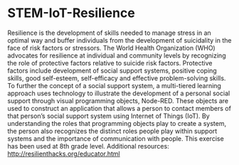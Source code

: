 # STEM-IoT-Resilience
Resilience is the development of skills needed to manage stress in an optimal way and buffer individuals from the development of suicidality in the face of risk factors or stressors. The World Health Organization (WHO) advocates for resilience at individual and community levels by recognizing the role of protective factors relative to suicide risk factors. Protective factors include development of social support systems, positive coping skills, good self-esteem, self-efficacy and effective problem-solving skills. To further the concept of a social support system, a multi-tiered learning approach uses technology to illustrate the development of a personal social support through visual programming objects, Node-RED. These objects are used to construct an application that allows a person to contact members of that person’s social support system using Internet of Things (IoT). By understanding the roles that programming objects play to create a system, the person also recognizes the distinct roles people play within support systems and the importance of communication with people. This exercise has been used at 8th grade level.
Additional resources: http://resilienthacks.org/educator.html
